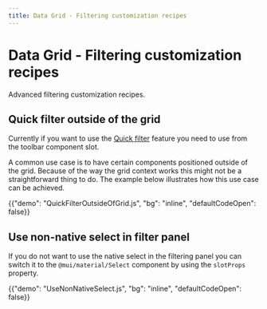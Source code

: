 ```yaml
---
title: Data Grid - Filtering customization recipes
---
```


# Data Grid - Filtering customization recipes

<p class="description">Advanced filtering customization recipes.</p>

## Quick filter outside of the grid

Currently if you want to use the [Quick filter](/x/react-data-grid/filtering/quick-filter/) feature you need to use from the toolbar component slot.

A common use case is to have certain components positioned outside of the grid. Because of the way the grid context works this might not be a straightforward thing to do. The example below illustrates how this use case can be achieved.

{{"demo": "QuickFilterOutsideOfGrid.js", "bg": "inline", "defaultCodeOpen": false}}

## Use non-native select in filter panel

If you do not want to use the native select in the filtering panel you can switch it to the `@mui/material/Select` component by using the `slotProps` property.

{{"demo": "UseNonNativeSelect.js", "bg": "inline", "defaultCodeOpen": false}}
